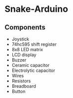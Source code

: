 # Snake-Arduino

## Components
* Joystick
* 74hc595 shift register
* 8x8 LED matrix
* LCD display
* Buzzer
* Ceramic capacitor
* Electrolytic capacitor
* Wires
* Resistors
* Breadboard
* Button
